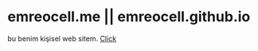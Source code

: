 # emreocell.me || emreocell.github.io
bu benim kişisel web sitem.
<a href="emreocell.me" target="_blank" >Click</a>

